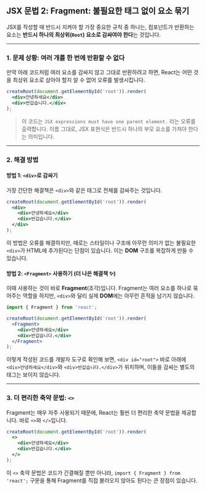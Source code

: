 ## JSX 문법 2: Fragment: 불필요한 태그 없이 요소 묶기

JSX를 작성할 때 반드시 지켜야 할 가장 중요한 규칙 중 하나는, 컴포넌트가 반환하는 요소는 **반드시 하나의 최상위(`Root`) 요소로 감싸여야 한다**는 것입니다.

---

### 1\. 문제 상황: 여러 개를 한 번에 반환할 수 없다

만약 아래 코드처럼 여러 요소를 감싸지 않고 그대로 반환하려고 하면, React는 어떤 것을 최상위 요소로 삼아야 할지 알 수 없어 오류를 발생시킵니다.

```jsx
createRoot(document.getElementById('root')).render(
  <div>안녕하세요</div>
  <div>반갑습니다.</div>
);
```

> 이 코드는 `JSX expressions must have one parent element.` 라는 오류를 출력합니다. 이름 그대로, JSX 표현식은 반드시 하나의 부모 요소를 가져야 한다는 의미입니다.

---

### 2\. 해결 방법

#### 방법 1: `<div>`로 감싸기

가장 간단한 해결책은 `<div>`와 같은 태그로 전체를 감싸주는 것입니다.

```jsx
createRoot(document.getElementById('root')).render(
  <div>
    <div>안녕하세요</div>
    <div>반갑습니다.</div>
  </div>
);
```

이 방법은 오류를 해결하지만, 때로는 스타일이나 구조에 아무런 의미가 없는 불필요한 `<div>`가 HTML에 추가된다는 단점이 있습니다. 이는 **DOM** 구조를 복잡하게 만들 수 있습니다.

#### 방법 2: `<Fragment>` 사용하기 (더 나은 해결책 ✨)

이때 사용하는 것이 바로 **Fragment**(조각)입니다. Fragment는 여러 요소를 하나로 묶어주는 역할을 하지만, `<div>`와 달리 실제 **DOM**에는 아무런 흔적을 남기지 않습니다.

```jsx
import { Fragment } from 'react';

createRoot(document.getElementById('root')).render(
  <Fragment>
    <div>안녕하세요</div>
    <div>반갑습니다.</div>
  </Fragment>
);
```

이렇게 작성된 코드를 개발자 도구로 확인해 보면, `<div id="root">` 바로 아래에 `<div>안녕하세요</div>`와 `<div>반갑습니다.</div>`가 위치하며, 이들을 감싸는 별도의 태그는 보이지 않습니다.

---

### 3\. 더 편리한 축약 문법: `<>`

Fragment는 매우 자주 사용되기 때문에, React는 훨씬 더 편리한 축약 문법을 제공합니다. 바로 `<>`와 `</>`입니다.

```jsx
createRoot(document.getElementById('root')).render(
  <>
    <div>안녕하세요</div>
    <div>반갑습니다.</div>
  </>
);
```

이 `<>` 축약 문법은 코드가 간결해질 뿐만 아니라, `import { Fragment } from 'react';` 구문을 통해 Fragment를 직접 불러오지 않아도 된다는 큰 장점이 있습니다.
